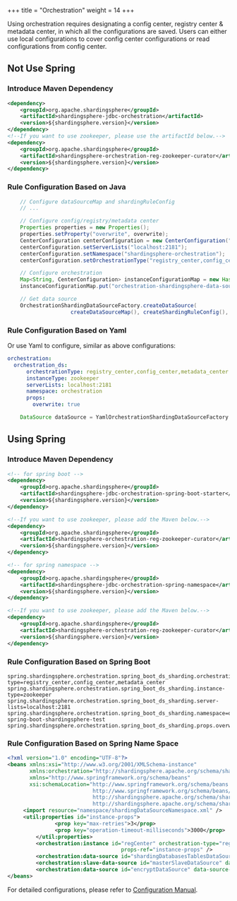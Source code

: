 +++
title = "Orchestration"
weight = 14
+++

Using orchestration requires designating a config center, registry center & metadata center, in which all the configurations are saved. Users can either use local configurations to cover config center configurations or read configurations from config center.

## Not Use Spring

### Introduce Maven Dependency

```xml
<dependency>
    <groupId>org.apache.shardingsphere</groupId>
    <artifactId>shardingsphere-jdbc-orchestration</artifactId>
    <version>${shardingsphere.version}</version>
</dependency>
<!--If you want to use zookeeper, please use the artifactId below.-->
<dependency>
    <groupId>org.apache.shardingsphere</groupId>
    <artifactId>shardingsphere-orchestration-reg-zookeeper-curator</artifactId>
    <version>${shardingsphere.version}</version>
</dependency>
```

### Rule Configuration Based on Java

```java
    // Configure dataSourceMap and shardingRuleConfig
    // ...

    // Configure config/registry/metadata center
    Properties properties = new Properties();
    properties.setProperty("overwrite", overwrite);
    CenterConfiguration centerConfiguration = new CenterConfiguration("zookeeper", properties);
    centerConfiguration.setServerLists("localhost:2181");
    centerConfiguration.setNamespace("shardingsphere-orchestration");
    centerConfiguration.setOrchestrationType("registry_center,config_center,metadata_center");

    // Configure orchestration
    Map<String, CenterConfiguration> instanceConfigurationMap = new HashMap<String, CenterConfiguration>();
    instanceConfigurationMap.put("orchestration-shardingsphere-data-source", centerConfiguration);

    // Get data source
    OrchestrationShardingDataSourceFactory.createDataSource(
                    createDataSourceMap(), createShardingRuleConfig(), new HashMap<String, Object>(), new Properties(), new OrchestrationConfiguration(instanceConfigurationMap));
```

### Rule Configuration Based on Yaml

Or use Yaml to configure, similar as above configurations:

```yaml
orchestration:
  orchestration_ds:
      orchestrationType: registry_center,config_center,metadata_center
      instanceType: zookeeper
      serverLists: localhost:2181
      namespace: orchestration
      props:
        overwrite: true
```

```java
    DataSource dataSource = YamlOrchestrationShardingDataSourceFactory.createDataSource(yamlFile);
```

## Using Spring

### Introduce Maven Dependency

```xml
<!-- for spring boot -->
<dependency>
    <groupId>org.apache.shardingsphere</groupId>
    <artifactId>shardingsphere-jdbc-orchestration-spring-boot-starter</artifactId>
    <version>${shardingsphere.version}</version>
</dependency>

<!--If you want to use zookeeper, please add the Maven below.-->
<dependency>
    <groupId>org.apache.shardingsphere</groupId>
    <artifactId>shardingsphere-orchestration-reg-zookeeper-curator</artifactId>
    <version>${shardingsphere.version}</version>
</dependency>
```

```xml
<!-- for spring namespace -->
<dependency>
    <groupId>org.apache.shardingsphere</groupId>
    <artifactId>shardingsphere-jdbc-orchestration-spring-namespace</artifactId>
    <version>${shardingsphere.version}</version>
</dependency>

<!--If you want to use zookeeper, please add the Maven below.-->
<dependency>
    <groupId>org.apache.shardingsphere</groupId>
    <artifactId>shardingsphere-orchestration-reg-zookeeper-curator</artifactId>
    <version>${shardingsphere.version}</version>
</dependency>
```

### Rule Configuration Based on Spring Boot

```properties
spring.shardingsphere.orchestration.spring_boot_ds_sharding.orchestration-type=registry_center,config_center,metadata_center
spring.shardingsphere.orchestration.spring_boot_ds_sharding.instance-type=zookeeper
spring.shardingsphere.orchestration.spring_boot_ds_sharding.server-lists=localhost:2181
spring.shardingsphere.orchestration.spring_boot_ds_sharding.namespace=orchestration-spring-boot-shardingsphere-test
spring.shardingsphere.orchestration.spring_boot_ds_sharding.props.overwrite=true
```

### Rule Configuration Based on Spring Name Space

```xml
<?xml version="1.0" encoding="UTF-8"?>
<beans xmlns:xsi="http://www.w3.org/2001/XMLSchema-instance"
       xmlns:orchestration="http://shardingsphere.apache.org/schema/shardingsphere/orchestration"
       xmlns="http://www.springframework.org/schema/beans"
       xsi:schemaLocation="http://www.springframework.org/schema/beans
                           http://www.springframework.org/schema/beans/spring-beans.xsd
                           http://shardingsphere.apache.org/schema/shardingsphere/orchestration
                           http://shardingsphere.apache.org/schema/shardingsphere/orchestration/orchestration.xsd">
     <import resource="namespace/shardingDataSourceNamespace.xml" />
     <util:properties id="instance-props">
               <prop key="max-retries">3</prop>
               <prop key="operation-timeout-milliseconds">3000</prop>
         </util:properties>
         <orchestration:instance id="regCenter" orchestration-type="registry_center,config_center,metadata_center" instance-type="zookeeper" server-lists="localhost:2181" namespace="orchestration-spring-namespace-demo"
                                    props-ref="instance-props" />
         <orchestration:data-source id="shardingDatabasesTablesDataSource" data-source-ref="realShardingDatabasesTablesDataSource" instance-ref="regCenter" overwrite="true" />
         <orchestration:slave-data-source id="masterSlaveDataSource" data-source-ref="realMasterSlaveDataSource" instance-ref="regCenter" overwrite="true" />
         <orchestration:data-source id="encryptDataSource" data-source-ref="realEncryptDataSource" instance-ref="regCenter" overwrite="true" />
</beans>
```

For detailed configurations, please refer to [Configuration Manual](http://shardingsphere.apache.org/document/current/cn/manual/shardingsphere-jdbc/configuration/).
